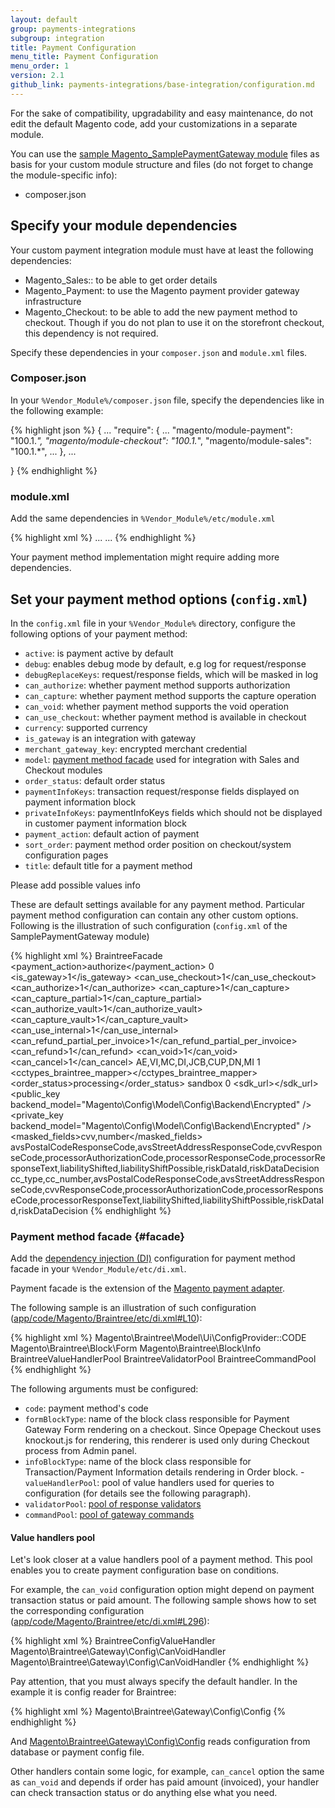 ```yaml
---
layout: default
group: payments-integrations
subgroup: integration
title: Payment Configuration
menu_title: Payment Configuration
menu_order: 1
version: 2.1
github_link: payments-integrations/base-integration/configuration.md
---
```


For the sake of compatibility, upgradability and easy maintenance, do not edit the default Magento code, add your customizations in a separate module.

You can use the [sample Magento_SamplePaymentGateway module](https://github.com/magento/magento2-samples/tree/master/sample-module-payment-gateway) files as basis for your custom module structure and files (do not forget to change the module-specific info):

- composer.json

## Specify your module dependencies 

Your custom payment integration module must have at least the following dependencies:

- Magento_Sales:: to be able to get order details
- Magento_Payment: to use the Magento payment provider gateway infrastructure
- Magento_Checkout: to be able to add the new payment method to checkout. Though if you do not plan to use it on the storefront checkout, this dependency is not required. 


Specify these dependencies in your `composer.json` and `module.xml` files. 

### Composer.json

In your `%Vendor_Module%/composer.json` file, specify the dependencies like in the following example:

{% highlight json %}
{
    ...
    "require": {
        ...
        "magento/module-payment": "100.1.*",
        "magento/module-checkout": "100.1.*",
        "magento/module-sales": "100.1.*",
        ...
    },
    ...

}
{% endhighlight %}

### module.xml
Add the same dependencies in `%Vendor_Module%/etc/module.xml`

{% highlight xml %}
<config xmlns:xsi="http://www.w3.org/2001/XMLSchema-instance" xsi:noNamespaceSchemaLocation="urn:magento:framework:Module/etc/module.xsd">
    <module name="Vendor_Module" setup_version="2.0.0">
        <sequence>
            ...
            <module name="Magento_Sales"/>
            <module name="Magento_Payment"/>
            <module name="Magento_Checkout"/>
            ...
        </sequence>
    </module>
</config>
{% endhighlight %}

Your payment method implementation might require adding more dependencies.

## Set your payment method options (`config.xml`)

In the `config.xml` file in your `%Vendor_Module%` directory, configure the following options of your payment method:

- `active`: is payment active by default
- `debug`: enables debug mode by default, e.g log for request/response
- `debugReplaceKeys`: request/response fields, which will be masked in log
- `can_authorize`: whether payment method supports authorization
- `can_capture`: whether payment method supports the capture operation
- `can_void`: whether payment method supports the void operation 
- `can_use_checkout`: whether payment method is available in checkout
- `currency`: supported currency
- `is_gateway` is an integration with gateway
- `merchant_gateway_key`: encrypted merchant credential
- `model`: [payment method facade](#facade) used for integration with Sales and Checkout modules
- `order_status`: default order status
- `paymentInfoKeys`: transaction request/response fields displayed on payment information block
- `privateInfoKeys`: paymentInfoKeys fields which should not be displayed in customer payment information block
- `payment_action`: default action of payment
- `sort_order`: payment method order position on checkout/system configuration pages
- `title`: default title for a payment method
<p class="q">Please add possible values info</p>

These are default settings available for any payment method. Particular payment method configuration can contain any other custom options. 
Following is the illustration of such configuration (`config.xml` of the SamplePaymentGateway module)

{% highlight xml %}
<config xmlns:xsi="http://www.w3.org/2001/XMLSchema-instance" xsi:noNamespaceSchemaLocation="urn:magento:module:Magento_Store:etc/config.xsd">
    <default>
        <payment>
            <braintree>
                <model>BraintreeFacade</model>
                <title>Credit Card (Braintree)</title>
                <payment_action>authorize</payment_action>
                <active>0</active>
                <is_gateway>1</is_gateway>
                <can_use_checkout>1</can_use_checkout>
                <can_authorize>1</can_authorize>
                <can_capture>1</can_capture>
                <can_capture_partial>1</can_capture_partial>
                <can_authorize_vault>1</can_authorize_vault>
                <can_capture_vault>1</can_capture_vault>
                <can_use_internal>1</can_use_internal>
                <can_refund_partial_per_invoice>1</can_refund_partial_per_invoice>
                <can_refund>1</can_refund>
                <can_void>1</can_void>
                <can_cancel>1</can_cancel>
                <cctypes>AE,VI,MC,DI,JCB,CUP,DN,MI</cctypes>
                <useccv>1</useccv>
                <cctypes_braintree_mapper><![CDATA[{"american-express":"AE","discover":"DI","jcb":"JCB","mastercard":"MC","master-card":"MC","visa":"VI","maestro":"MI","diners-club":"DN","unionpay":"CUP"}]]></cctypes_braintree_mapper>
                <order_status>processing</order_status>
                <environment>sandbox</environment>
                <allowspecific>0</allowspecific>
                <sdk_url><![CDATA[https://js.braintreegateway.com/js/braintree-2.17.6.min.js]]></sdk_url>
                <public_key backend_model="Magento\Config\Model\Config\Backend\Encrypted" />
                <private_key backend_model="Magento\Config\Model\Config\Backend\Encrypted" />
                <masked_fields>cvv,number</masked_fields>
                <privateInfoKeys>avsPostalCodeResponseCode,avsStreetAddressResponseCode,cvvResponseCode,processorAuthorizationCode,processorResponseCode,processorResponseText,liabilityShifted,liabilityShiftPossible,riskDataId,riskDataDecision</privateInfoKeys>
                <paymentInfoKeys>cc_type,cc_number,avsPostalCodeResponseCode,avsStreetAddressResponseCode,cvvResponseCode,processorAuthorizationCode,processorResponseCode,processorResponseText,liabilityShifted,liabilityShiftPossible,riskDataId,riskDataDecision</paymentInfoKeys>
            </braintree>
{% endhighlight %}


### Payment method facade {#facade}

Add the [dependency injection (DI)]({{page.baseurl}}extension-dev-guide/depend-inj.html) configuration for payment method facade in your `%Vendor_Module/etc/di.xml`.

Payment facade is the extension of the [Magento payment adapter]({{site.mage2100url}}app/code/Magento/Payment/Model/Method/Adapter).

The following sample is an illustration of such configuration ([app/code/Magento/Braintree/etc/di.xml#L10]({{site.mage2100url}}app/code/Magento/Braintree/etc/di.xml#L10)):

{% highlight xml %}
<virtualType name="BraintreeFacade" type="Magento\Payment\Model\Method\Adapter">
    <arguments>
        <argument name="code" xsi:type="const">Magento\Braintree\Model\Ui\ConfigProvider::CODE</argument>
        <argument name="formBlockType" xsi:type="string">Magento\Braintree\Block\Form</argument>
        <argument name="infoBlockType" xsi:type="string">Magento\Braintree\Block\Info</argument>
        <argument name="valueHandlerPool" xsi:type="object">BraintreeValueHandlerPool</argument>
        <argument name="validatorPool" xsi:type="object">BraintreeValidatorPool</argument>
        <argument name="commandPool" xsi:type="object">BraintreeCommandPool</argument>
    </arguments>
</virtualType>
{% endhighlight %}

The following arguments must be configured:

- `code`: payment method's code
- `formBlockType`: name of the block class responsible for Payment Gateway Form rendering on a checkout. Since Opepage Checkout uses knockout.js for rendering, this renderer is used only during Checkout process from Admin panel.
- `infoBlockType`: name of the block class responsible for Transaction/Payment Information details rendering in Order block.
-`valueHandlerPool`: pool of value handlers used for queries to configuration (for details see the following paragraph).
- `validatorPool`: [pool of response validators]({{page.baseurl}}payment-gateway/response-validator.html#validators_pool)
- `commandPool`: [pool of gateway commands]({{page.baseurl}}payment-gateway/command-pool.html)

#### Value handlers pool
Let's look closer at a value handlers pool of a payment method. This pool enables you to create payment configuration base on conditions. 

For example, the `can_void` configuration option might depend on payment transaction status or paid amount. The following sample shows how to set the corresponding configuration ([app/code/Magento/Braintree/etc/di.xml#L296]({{site.mage2100url}}app/code/Magento/Braintree/etc/di.xml#L296)):

{% highlight xml %}
<virtualType name="BraintreeValueHandlerPool" type="Magento\Payment\Gateway\Config\ValueHandlerPool">
    <arguments>
        <argument name="handlers" xsi:type="array">
            <item name="default" xsi:type="string">BraintreeConfigValueHandler</item>
            <item name="can_void" xsi:type="string">Magento\Braintree\Gateway\Config\CanVoidHandler</item>
            <item name="can_cancel" xsi:type="string">Magento\Braintree\Gateway\Config\CanVoidHandler</item>
        </argument>
    </arguments>
</virtualType>
{% endhighlight %}

Pay attention, that you must always specify the default handler. In the example it is config reader for Braintree:

{% highlight xml %}
<virtualType name="BraintreeConfigValueHandler" type="Magento\Payment\Gateway\Config\ConfigValueHandler">
    <arguments>
        <argument name="configInterface" xsi:type="object">Magento\Braintree\Gateway\Config\Config</argument>
    </arguments>
</virtualType>
{% endhighlight %}

And [Magento\Braintree\Gateway\Config\Config]({{site.mage2100url}}app/code/Magento/Braintree/Gateway/Config/Config.php) reads
configuration from database or payment config file.

Other handlers contain some logic, for example, `can_cancel` option the same as `can_void` and depends if order has paid amount (invoiced),
your handler can check transaction status or do anything else what you need.

